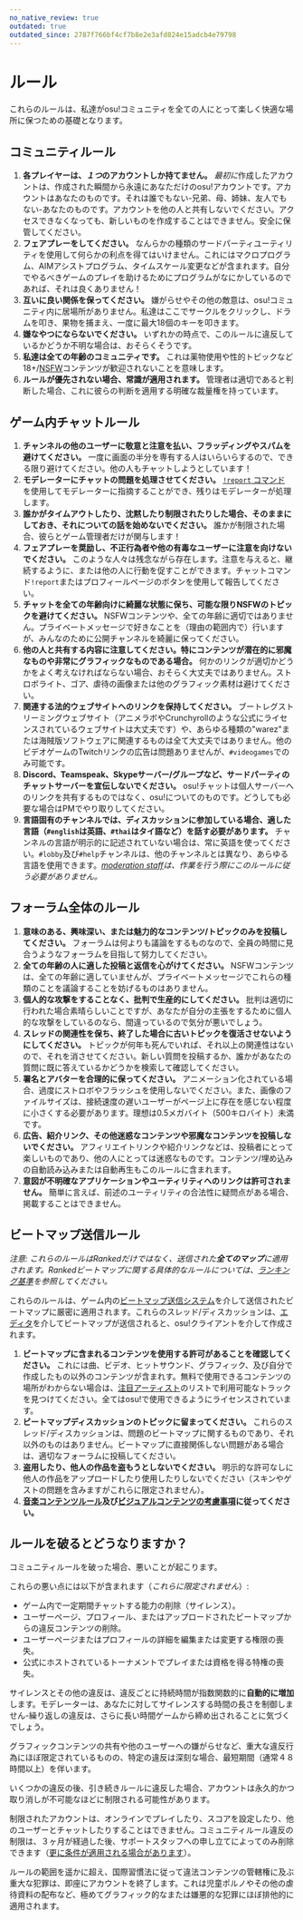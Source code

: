 ```yaml
---
no_native_review: true
outdated: true
outdated_since: 2787f766bf4cf7b8e2e3afd824e15adcb4e79798
---
```


# ルール

これらのルールは、私達がosu!コミュニティを全ての人にとって楽しく快適な場所に保つための基礎となります。

## コミュニティルール

1. **各プレイヤーは、*１つ*のアカウントしか持てません。** *最初に*作成したアカウントは、作成された瞬間から永遠にあなただけのosu!アカウントです。アカウントはあなたのものです。それは誰でもない-兄弟、母、姉妹、友人でもない-あなたのものです。アカウントを他の人と共有しないでください。アクセスできなくなっても、新しいものを作成することはできません。安全に保管してください。
2. **フェアプレーをしてください。** なんらかの種類のサードパーティユーティリティを使用して何らかの利点を得てはいけません。これにはマクロプログラム、AIMアシストプログラム、タイムスケール変更などが含まれます。自分でやるべきゲームのプレイを助けるためにプログラムがなにかしているのであれば、それは良くありません！
3. **互いに良い関係を保ってください。** 嫌がらせやその他の敵意は、osu!コミュニティ内に居場所がありません。私達はここでサークルをクリックし、ドラムを叩き、果物を捕まえ、一度に最大18個のキーを叩きます。
4. **嫌なやつにならないでください。** いずれかの時点で、このルールに違反しているかどうか不明な場合は、おそらくそうです。
5. **私達は全ての年齢のコミュニティです。** これは薬物使用や性的トピックなど18+/[NSFW](https://ja.wikipedia.org/wiki/NSFW)コンテンツが歓迎されないことを意味します。
6. **ルールが優先されない場合、常識が適用されます。** 管理者は適切であると判断した場合、これに彼らの判断を適用する明確な裁量権を持っています。

## ゲーム内チャットルール

1. **チャンネルの他のユーザーに敬意と注意を払い、フラッディングやスパムを避けてください。** 一度に画面の半分を専有する人はいらいらするので、できる限り避けてください。他の人もチャットしようとしています！
2. **モデレーターにチャットの問題を処理させてください。** [`!report` コマンド](/wiki/Reporting_Bad_Behaviour) を使用してモデレーターに指摘することができ、残りはモデレーターが処理します。
3. **誰かがタイムアウトしたり、沈黙したり制限されたりした場合、そのままにしておき、それについての話を始めないでください。** 誰かが制限された場合、彼らとゲーム管理者だけが関与します！
4. **フェアプレーを奨励し、不正行為者や他の有毒なユーザーに注意を向けないでください。** このような人々は残念ながら存在します。注意を与えると、継続するように、または他の人に行動を促すことができます。チャットコマンド`!report`またはプロフィールページのボタンを使用して報告してください。
5. **チャットを全ての年齢向けに綺麗な状態に保ち、可能な限りNSFWのトピックを避けてください。** NSFWコンテンツや、全ての年齢に適切ではありません。プライベートメッセージで好きなことを（理由の範囲内で）行いますが、みんなのために公開チャンネルを綺麗に保ってください。
6. **他の人と共有する内容に注意してください。特にコンテンツが潜在的に邪魔なものや非常にグラフィックなものである場合。** 何かのリンクが適切かどうかをよく考えなければならない場合、おそらく大丈夫ではありません。ストロボライト、ゴア、虐待の画像または他のグラフィック素材は避けてください。
7. **関連する法的ウェブサイトへのリンクを保持してください。** ブートレグストリーミングウェブサイト（アニメラボやCrunchyrollのような公式にライセンスされているウェブサイトは大丈夫です）や、あらゆる種類の"warez"または海賊版ソフトウェアに関連するものは全て大丈夫ではありません。他のビデオゲームのTwitchリンクの広告は問題ありませんが、`#videogames`でのみ可能です。
8. **Discord、Teamspeak、Skypeサーバー/グループなど、サードパーティのチャットサーバーを宣伝しないでください。** osu!チャットは個人サーバーへのリンクを共有するものではなく、osu!についてのものです。どうしても必要な場合はPMでやり取りしてください。
9. **言語固有のチャンネルでは、ディスカッションに参加している場合、適した言語（`#english`は英語、`#thai`はタイ語など）を話す必要があります。** チャンネルの言語が明示的に記述されていない場合は、常に英語を使ってください。`#lobby`及び`#help`チャンネルは、他のチャンネルとは異なり、あらゆる言語を使用できます。*[moderation staff](/wiki/People/The_Team/Global_Moderation_Team)は、作業を行う際にこのルールに従う必要がありません。*

## フォーラム全体のルール

1. **意味のある、興味深い、または魅力的なコンテンツ/トピックのみを投稿してください。** フォーラムは何よりも議論をするものなので、全員の時間に見合うようなフォーラムを目指して努力してください。
2. **全ての年齢の人に適した投稿と返信を心がけてください。** NSFWコンテンツは、全ての年齢に適していませんが、プライベートメッセージでこれらの種類のことを議論することを妨げるものはありません。
3. **個人的な攻撃をすることなく、批判で生産的にしてください。** 批判は適切に行われた場合素晴らしいことですが、あなたが自分の主張をするために個人的な攻撃をしているのなら、間違っているので気分が悪いでしょう。
4. **スレッドの関連性を保ち、終了した場合に古いトピックを復活させないようにしてください。** トピックが何年も死んでいれば、それ以上の関連性はないので、それを消させてください。新しい質問を投稿するか、誰かがあなたの質問に既に答えているかどうかを検索して確認してください。
5. **署名とアバターを合理的に保ってください。** アニメーション化されている場合、過度にストロボやフラッシュを使用しないでください。また、画像のファイルサイズは、接続速度の遅いユーザーがページ上に存在を感じない程度に小さくする必要があります。理想は0.5メガバイト（500キロバイト）未満です。
6. **広告、紹介リンク、その他迷惑なコンテンツや邪魔なコンテンツを投稿しないでください。** アフィリエイトリンクや紹介リンクなどは、投稿者にとって楽しいものであり、他の人にとっては迷惑なものです。コンテンツ/埋め込みの自動読み込みまたは自動再生もこのルールに含まれます。
7. **意図が不明確なアプリケーションやユーティリティへのリンクは許可されません。** 簡単に言えば、前述のユーティリティの合法性に疑問点がある場合、掲載することはできません。

## ビートマップ送信ルール

*注意: これらのルールはRankedだけではなく、送信された**全てのマップ**に適用されます。Rankedビートマップに関する具体的なルールについては、[ランキング基準](/wiki/Ranking_Criteria)を参照してください。*

これらのルールは、ゲーム内の[ビートマップ送信システム](/wiki/Submission)を介して送信されたビートマップに厳密に適用されます。これらのスレッド/ディスカッションは、[エディタ](/wiki/Beatmap_Editor)を介してビートマップが送信されると、osu!クライアントを介して作成されます。

1. **ビートマップに含まれるコンテンツを使用する許可があることを確認してください。** これには曲、ビデオ、ヒットサウンド、グラフィック、及び自分で作成したもの以外のコンテンツが含まれす。無料で使用できるコンテンツの場所がわからない場合は、[注目アーティスト](https://osu.ppy.sh/beatmaps/artists)のリストで利用可能なトラックを見つけてください。全てはosu!で使用できるようにライセンスされています。
2. **ビートマップディスカッションのトピックに留まってください。** これらのスレッド/ディスカッションは、問題のビートマップに関するものであり、それ以外のものはありません。ビートマップに直接関係しない問題がある場合は、適切なフォーラムに投稿してください。
3. **盗用したり、他人の作品を盗もうとしないでください。** 明示的な許可なしに他人の作品をアップロードしたり使用したりしないでください（スキンやゲストの問題を含みますがこれらに限定されません）。
4. **[音楽コンテンツルール](Song_Content_Rules)及び[ビジュアルコンテンツの考慮事項](Visual_Content_Considerations)に従ってください。**

## ルールを破るとどうなりますか？

コミュニティルールを破った場合、悪いことが起こります。

これらの悪い点には以下が含まれます（*これらに限定されません*）:

- ゲーム内で一定期間チャットする能力の削除（サイレンス）。
- ユーザーページ、プロフィール、またはアップロードされたビートマップからの違反コンテンツの削除。
- ユーザーページまたはプロフィールの詳細を編集または変更する権限の喪失。
- 公式にホストされているトーナメントでプレイまたは資格を得る特権の喪失。

サイレンスとその他の違反は、違反ごとに持続時間が指数関数的に**自動的に増加**します。モデレーターは、あなたに対してサイレンスする時間の長さを制御しません-繰り返しの違反は、さらに長い時間ゲームから締め出されることに気づくでしょう。

グラフィックコンテンツの共有や他のユーザーへの嫌がらせなど、重大な違反行為にほぼ限定されているものの、特定の違反は深刻な場合、最短期間（通常４８時間以上）を伴います。

いくつかの違反の後、引き続きルールに違反した場合、アカウントは永久的かつ取り消しが不可能なほどに制限される可能性があります。

制限されたアカウントは、オンラインでプレイしたり、スコアを設定したり、他のユーザーとチャットしたりすることはできません。コミュニティルール違反の制限は、３ヶ月が経過した後、サポートスタッフへの申し立てによってのみ削除できます（[更に条件が適用される場合があります](/wiki/Help_Centre/Account_Restrictions#common-restriction-reasons-and-cooldowns)）。

ルールの範囲を遥かに超え、国際習慣法に従って違法コンテンツの管轄権に及ぶ重大な犯罪は、即座にアカウントを終了します。これは児童ポルノやその他の虐待資料の配布など、極めてグラフィック的なまたは嫌悪的な犯罪にほぼ排他的に適用されます。
